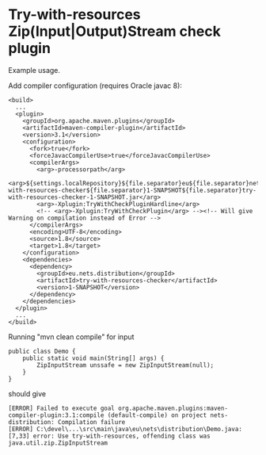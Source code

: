 Try-with-resources Zip(Input|Output)Stream check plugin
=======================================================

Example usage.

Add compiler configuration (requires Oracle javac 8):

    <build>
      ...
      <plugin>
        <groupId>org.apache.maven.plugins</groupId>
        <artifactId>maven-compiler-plugin</artifactId>
        <version>3.1</version>
        <configuration>
          <fork>true</fork>
          <forceJavacCompilerUse>true</forceJavacCompilerUse>
          <compilerArgs>
            <arg>-processorpath</arg>
            <arg>${settings.localRepository}${file.separator}eu${file.separator}nets${file.separator}distribution${file.separator}try-with-resources-checker${file.separator}1-SNAPSHOT${file.separator}try-with-resources-checker-1-SNAPSHOT.jar</arg>
            <arg>-Xplugin:TryWithCheckPluginHardline</arg>
            <!-- <arg>-Xplugin:TryWithCheckPlugin</arg> --><!-- Will give Warning on compilation instead of Error -->
          </compilerArgs>
          <encoding>UTF-8</encoding>
          <source>1.8</source>
          <target>1.8</target>
        </configuration>
        <dependencies>
          <dependency>
            <groupId>eu.nets.distribution</groupId>
            <artifactId>try-with-resources-checker</artifactId>
            <version>1-SNAPSHOT</version>
          </dependency>
        </dependencies>
      </plugin>
      ...
    </build>

Running "mvn clean compile" for input
    
    public class Demo {
        public static void main(String[] args) {
            ZipInputStream unssafe = new ZipInputStream(null);
        }
    }
    
should give

    [ERROR] Failed to execute goal org.apache.maven.plugins:maven-compiler-plugin:3.1:compile (default-compile) on project nets-distribution: Compilation failure
    [ERROR] C:\devel\...\src\main\java\eu\nets\distribution\Demo.java:[7,33] error: Use try-with-resources, offending class was java.util.zip.ZipInputStream


